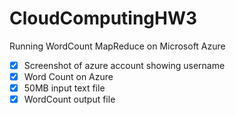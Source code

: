 # CloudComputingHW3

Running WordCount MapReduce on Microsoft Azure

-[x] Screenshot of azure account showing username
-[x] Word Count on Azure
-[x] 50MB input text file
-[x] WordCount output file
